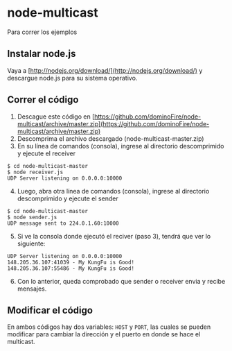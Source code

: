 node-multicast
==============

Para correr los ejemplos

Instalar node.js
---------------

Vaya a [http://nodejs.org/download/](http://nodejs.org/download/) y descargue node.js para su sistema operativo.


Correr el código
-------------

1. Descague este código en [https://github.com/dominoFire/node-multicast/archive/master.zip](https://github.com/dominoFire/node-multicast/archive/master.zip)
2. Descomprima el archivo descargado (node-multicast-master.zip)
3. En su línea de comandos (consola), ingrese al directorio descomprimido y ejecute el receiver
```
$ cd node-multicast-master
$ node receiver.js
UDP Server listening on 0.0.0.0:10000
```
4. Luego, abra otra línea de comandos (consola), ingrese al directorio descomprimido y ejecute el sender
```
$ cd node-multicast-master
$ node sender.js
UDP message sent to 224.0.1.60:10000
```
5. Si ve la consola donde ejecutó el reciver (paso 3), tendrá que ver lo siguiente:
```
UDP Server listening on 0.0.0.0:10000
148.205.36.107:41039 - My KungFu is Good!
148.205.36.107:55486 - My KungFu is Good!

```
6. Con lo anterior, queda comprobado que sender o receiver envia y recibe mensajes.


Modificar el código
----------
En ambos códigos hay dos variables: `HOST` y `PORT`, las cuales se pueden modificar para cambiar la dirección y el puerto en donde se hace el multicast.

